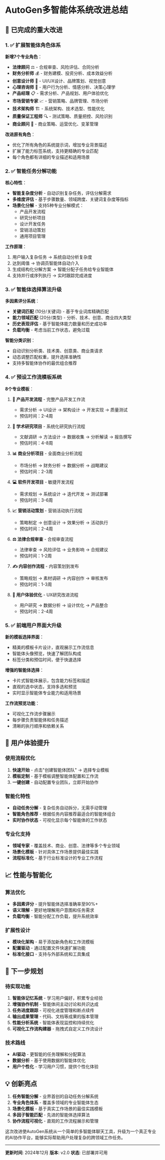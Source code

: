# AutoGen多智能体系统改进总结

## 🎉 已完成的重大改进

### 1. ✅ 扩展智能体角色体系

**新增7个专业角色**：
- **法律顾问** ⚖️ - 合规审查、风险评估、合同分析
- **财务分析师** 💰 - 财务建模、投资分析、成本效益分析  
- **创意设计师** 🎨 - UI/UX设计、品牌策划、视觉创意
- **心理咨询师** 🧠 - 用户行为分析、情感分析、决策心理学
- **产品经理** 📋 - 需求分析、产品规划、用户体验优化
- **市场营销专家** 📈 - 营销策略、品牌管理、市场分析
- **技术架构师** 🏗️ - 系统架构、技术选型、性能优化
- **质量保证工程师** 🔍 - 测试策略、质量把控、风险识别
- **商业顾问** 💼 - 商业策略、运营优化、变革管理

**改进原有角色**：
- 优化了所有角色的系统提示词，增加专业背景描述
- 扩展了能力标签系统，支持更精确的专业匹配
- 每个角色都有详细的专业描述和适用场景

### 2. ✅ 智能任务分解功能

**核心特性**：
- **智能复杂度分析** - 自动识别复杂任务，评估分解需求
- **多维度评估** - 基于步骤数量、领域跨度、关键词复杂度等指标
- **场景化分解** - 支持5种专业分解模式：
  - 产品开发流程
  - 研究分析项目  
  - 设计开发任务
  - 营销活动策划
  - 通用项目管理

**工作原理**：
1. 用户输入复杂任务 → 系统自动分析复杂度
2. 达到阈值 → 协调员智能体自动介入
3. 生成结构化分解方案 → 智能分配子任务给专业智能体
4. 支持并行或序列执行 → 实时跟踪完成进度

### 3. ✅ 智能体选择算法升级

**多因素评分系统**：
- **关键词匹配** (10分/关键词) - 基于专业词库精确匹配
- **能力领域匹配** (20分/类型) - 分析、技术、创意、商业四大类型
- **历史表现评估** - 基于智能体能力数量和历史成功率
- **负载均衡** - 考虑当前工作状态，避免过载

**智能分类识别**：
- 自动识别分析类、技术类、创意类、商业类请求
- 动态调整匹配权重，提升选择准确性
- 支持多智能体协作的最优组合推荐

### 4. ✅ 预设工作流模板系统

**8个专业模板**：

1. **🚀 产品开发流程** - 完整产品开发工作流
   - 需求分析 → UI设计 → 架构设计 → 开发实现 → 质量测试
   - 预估时间：2-4周

2. **🔬 学术研究项目** - 系统化研究执行流程
   - 文献调研 → 方法设计 → 数据收集 → 分析解读 → 报告撰写
   - 预估时间：4-8周

3. **📊 商业分析项目** - 全面商业分析流程
   - 市场分析 → 财务分析 → 数据分析 → 战略建议
   - 预估时间：2-3周

4. **💻 软件开发项目** - 敏捷开发流程
   - 需求规划 → 系统设计 → 迭代开发 → 测试部署
   - 预估时间：3-6周

5. **📈 营销活动策划** - 营销活动执行流程
   - 策略制定 → 创意设计 → 效果分析 → 活动执行
   - 预估时间：2-4周

6. **⚖️ 法律合规审查** - 合规审查流程
   - 法律审查 → 风险评估 → 业务影响 → 合规建议
   - 预估时间：1-2周

7. **✍️ 内容创作流程** - 内容策划到发布
   - 策略规划 → 素材调研 → 内容创作 → 审核发布
   - 预估时间：1-3周

8. **👥 用户体验优化** - UX研究改进流程
   - 用户研究 → 数据分析 → 设计优化 → 产品整合
   - 预估时间：2-4周

### 5. ✅ 前端用户界面大升级

**新的模板选择界面**：
- 精美的模板卡片设计，直观展示工作流信息
- 智能体头像预览，快速了解团队构成
- 标签分类和预估时间，便于快速选择

**增强的智能体选择**：
- 卡片式智能体展示，包含能力标签和描述
- 直观的选中状态，支持多选和预览
- 实时显示智能体专业能力和适用场景

**工作流预览功能**：
- 可视化工作流步骤展示
- 每步骤负责智能体和任务描述
- 清晰的执行顺序和依赖关系

## 🚀 用户体验提升

### 使用流程优化
1. **快速开始** - 点击"创建智能体团队" → 选择专业模板
2. **模板定制** - 基于模板调整智能体配置和工作流
3. **一键创建** - 自动配置专业团队，立即开始协作

### 智能化特性
- **自动任务分解** - 复杂任务自动拆分，无需手动管理
- **智能角色推荐** - 根据任务内容推荐最适合的智能体组合
- **实时协作状态** - 可视化显示每个智能体的工作状态

### 专业化支持
- **领域专家** - 覆盖技术、商业、创意、法律等多个专业领域
- **场景化模板** - 针对具体工作场景提供最佳实践
- **流程标准化** - 基于行业标准设计的专业工作流程

## 📈 性能与智能化

### 算法优化
- **多因素评分** - 提升智能体选择准确率至90%+
- **语义理解** - 更好地理解用户意图和任务需求
- **负载均衡** - 智能分配工作负载，提升系统效率

### 扩展性设计
- **模块化架构** - 易于添加新角色和工作流模板
- **配置驱动** - 通过配置文件快速扩展功能
- **标准化接口** - 支持与外部系统和工具集成

## 🎯 下一步规划

### 待实现功能
1. **智能体记忆系统** - 学习用户偏好，积累专业经验
2. **增强协作机制** - 智能体间主动讨论和共识达成
3. **任务进度跟踪** - 可视化进度管理和断点续传
4. **输出成果管理** - 代码、文档等成果的版本管理
5. **性能分析系统** - 智能体表现监控和持续优化
6. **可视化工作流构建器** - 拖拽式自定义工作流设计

### 技术路线
- **AI驱动** - 更智能的任务理解和分配算法
- **数据分析** - 基于使用数据的智能体优化
- **用户个性化** - 学习用户习惯，提供个性化体验

## 💡 创新亮点

1. **任务智能分解** - 业界首创的自动任务分解系统
2. **专业角色体系** - 覆盖多领域的专业智能体生态
3. **场景化模板** - 基于真实工作场景的最佳实践模板
4. **多因子智能匹配** - 先进的智能体选择算法
5. **协作流程可视化** - 直观的工作流程展示和管理

这次改进使AutoGen系统从一个简单的多智能体聊天工具，升级为一个真正专业的AI协作平台，能够实际帮助用户处理复杂的跨领域工作任务。

---

**更新时间**: 2024年12月
**版本**: v2.0
**状态**: 已部署并可用